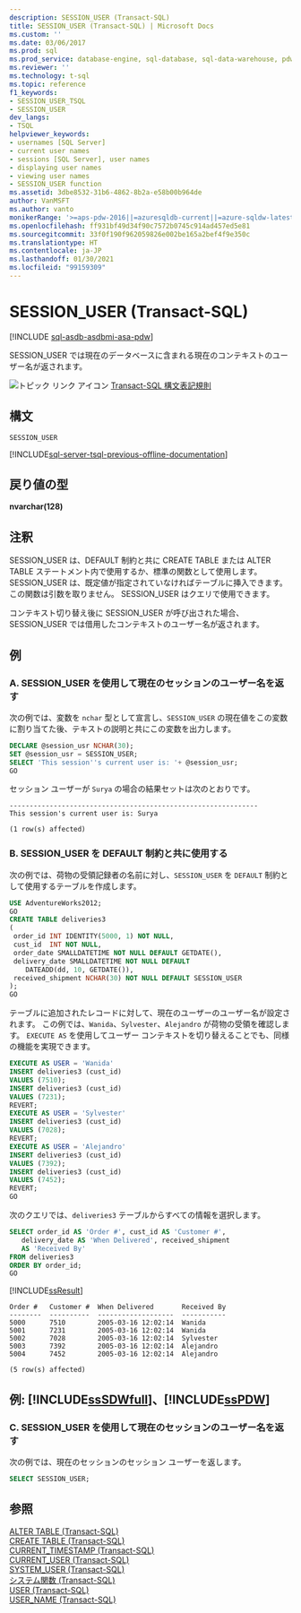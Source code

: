 ```yaml
---
description: SESSION_USER (Transact-SQL)
title: SESSION_USER (Transact-SQL) | Microsoft Docs
ms.custom: ''
ms.date: 03/06/2017
ms.prod: sql
ms.prod_service: database-engine, sql-database, sql-data-warehouse, pdw
ms.reviewer: ''
ms.technology: t-sql
ms.topic: reference
f1_keywords:
- SESSION_USER_TSQL
- SESSION_USER
dev_langs:
- TSQL
helpviewer_keywords:
- usernames [SQL Server]
- current user names
- sessions [SQL Server], user names
- displaying user names
- viewing user names
- SESSION_USER function
ms.assetid: 3dbe8532-31b6-4862-8b2a-e58b00b964de
author: VanMSFT
ms.author: vanto
monikerRange: '>=aps-pdw-2016||=azuresqldb-current||=azure-sqldw-latest||>=sql-server-2016||>=sql-server-linux-2017||=azuresqldb-mi-current'
ms.openlocfilehash: ff931bf49d34f90c7572b0745c914ad457ed5e81
ms.sourcegitcommit: 33f0f190f962059826e002be165a2bef4f9e350c
ms.translationtype: HT
ms.contentlocale: ja-JP
ms.lasthandoff: 01/30/2021
ms.locfileid: "99159309"
---
```

# <a name="session_user-transact-sql"></a>SESSION_USER (Transact-SQL)
[!INCLUDE [sql-asdb-asdbmi-asa-pdw](../../includes/applies-to-version/sql-asdb-asdbmi-asa-pdw.md)]

  SESSION_USER では現在のデータベースに含まれる現在のコンテキストのユーザー名が返されます。  
  
 ![トピック リンク アイコン](../../database-engine/configure-windows/media/topic-link.gif "トピック リンク アイコン") [Transact-SQL 構文表記規則](../../t-sql/language-elements/transact-sql-syntax-conventions-transact-sql.md)  
  
## <a name="syntax"></a>構文  
  
```syntaxsql  
SESSION_USER  
```  
  
[!INCLUDE[sql-server-tsql-previous-offline-documentation](../../includes/sql-server-tsql-previous-offline-documentation.md)]

## <a name="return-types"></a>戻り値の型
 **nvarchar(128)**  
  
## <a name="remarks"></a>注釈  
 SESSION_USER は、DEFAULT 制約と共に CREATE TABLE または ALTER TABLE ステートメント内で使用するか、標準の関数として使用します。 SESSION_USER は、既定値が指定されていなければテーブルに挿入できます。 この関数は引数を取りません。 SESSION_USER はクエリで使用できます。  
  
 コンテキスト切り替え後に SESSION_USER が呼び出された場合、SESSION_USER では借用したコンテキストのユーザー名が返されます。  
  
## <a name="examples"></a>例  
  
### <a name="a-using-session_user-to-return-the-user-name-of-the-current-session"></a>A. SESSION_USER を使用して現在のセッションのユーザー名を返す  
 次の例では、変数を `nchar` 型として宣言し、`SESSION_USER` の現在値をこの変数に割り当てた後、テキストの説明と共にこの変数を出力します。  
  
```sql  
DECLARE @session_usr NCHAR(30);  
SET @session_usr = SESSION_USER;  
SELECT 'This session''s current user is: '+ @session_usr;  
GO  
```  
  
 セッション ユーザーが `Surya` の場合の結果セットは次のとおりです。  
  
 ```
--------------------------------------------------------------
This session's current user is: Surya

(1 row(s) affected)
```  
  
### <a name="b-using-session_user-with-default-constraints"></a>B. SESSION_USER を DEFAULT 制約と共に使用する  
 次の例では、荷物の受領記録者の名前に対し、`SESSION_USER` を `DEFAULT` 制約として使用するテーブルを作成します。  
  
```sql  
USE AdventureWorks2012;  
GO  
CREATE TABLE deliveries3  
(  
 order_id INT IDENTITY(5000, 1) NOT NULL,  
 cust_id  INT NOT NULL,  
 order_date SMALLDATETIME NOT NULL DEFAULT GETDATE(),  
 delivery_date SMALLDATETIME NOT NULL DEFAULT   
    DATEADD(dd, 10, GETDATE()),  
 received_shipment NCHAR(30) NOT NULL DEFAULT SESSION_USER  
);  
GO  
```  
  
 テーブルに追加されたレコードに対して、現在のユーザーのユーザー名が設定されます。 この例では、`Wanida`、`Sylvester`、`Alejandro` が荷物の受領を確認します。 `EXECUTE AS` を使用してユーザー コンテキストを切り替えることでも、同様の機能を実現できます。  
  
```sql
EXECUTE AS USER = 'Wanida'  
INSERT deliveries3 (cust_id)  
VALUES (7510);  
INSERT deliveries3 (cust_id)  
VALUES (7231);  
REVERT;  
EXECUTE AS USER = 'Sylvester'  
INSERT deliveries3 (cust_id)  
VALUES (7028);  
REVERT;  
EXECUTE AS USER = 'Alejandro'  
INSERT deliveries3 (cust_id)  
VALUES (7392);  
INSERT deliveries3 (cust_id)  
VALUES (7452);  
REVERT;  
GO  
```  
  
 次のクエリでは、`deliveries3` テーブルからすべての情報を選択します。  
  
```sql
SELECT order_id AS 'Order #', cust_id AS 'Customer #',   
   delivery_date AS 'When Delivered', received_shipment   
   AS 'Received By'  
FROM deliveries3  
ORDER BY order_id;  
GO  
```  
  
 [!INCLUDE[ssResult](../../includes/ssresult-md.md)]  
  
 ```
Order #   Customer #  When Delivered       Received By
--------  ----------  -------------------  -----------
5000      7510        2005-03-16 12:02:14  Wanida
5001      7231        2005-03-16 12:02:14  Wanida
5002      7028        2005-03-16 12:02:14  Sylvester
5003      7392        2005-03-16 12:02:14  Alejandro
5004      7452        2005-03-16 12:02:14  Alejandro

(5 row(s) affected)
```  
  
## <a name="examples-sssdwfull-and-sspdw"></a>例: [!INCLUDE[ssSDWfull](../../includes/sssdwfull-md.md)]、[!INCLUDE[ssPDW](../../includes/sspdw-md.md)]  
  
### <a name="c-using-session_user-to-return-the-user-name-of-the-current-session"></a>C. SESSION_USER を使用して現在のセッションのユーザー名を返す  
 次の例では、現在のセッションのセッション ユーザーを返します。  
  
```sql
SELECT SESSION_USER;  
```  
  
## <a name="see-also"></a>参照  
 [ALTER TABLE &#40;Transact-SQL&#41;](../../t-sql/statements/alter-table-transact-sql.md)   
 [CREATE TABLE &#40;Transact-SQL&#41;](../../t-sql/statements/create-table-transact-sql.md)   
 [CURRENT_TIMESTAMP &#40;Transact-SQL&#41;](../../t-sql/functions/current-timestamp-transact-sql.md)   
 [CURRENT_USER &#40;Transact-SQL&#41;](../../t-sql/functions/current-user-transact-sql.md)   
 [SYSTEM_USER &#40;Transact-SQL&#41;](../../t-sql/functions/system-user-transact-sql.md)   
 [システム関数 &#40;Transact-SQL&#41;](../../relational-databases/system-functions/system-functions-category-transact-sql.md)   
 [USER &#40;Transact-SQL&#41;](../../t-sql/functions/user-transact-sql.md)   
 [USER_NAME &#40;Transact-SQL&#41;](../../t-sql/functions/user-name-transact-sql.md)  
  
  

